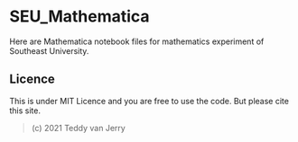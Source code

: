 # SEU_Mathematica
Here are Mathematica notebook files for mathematics experiment of Southeast University.

## Licence
This is under MIT Licence and you are free to use the code. But please cite this site.

> (c) 2021 Teddy van Jerry